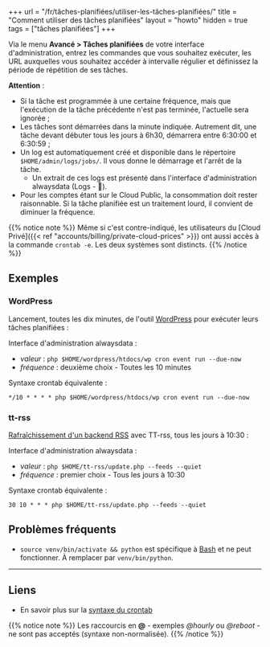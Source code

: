 +++
url = "/fr/tâches-planifiées/utiliser-les-tâches-planifiées/"
title = "Comment utiliser des tâches planifiées"
layout = "howto"
hidden = true
tags = ["tâches planifiées"]
+++

Via le menu **Avancé > Tâches planifiées** de votre interface d'administration, entrez les commandes que vous souhaitez exécuter, les URL auxquelles vous souhaitez accéder à intervalle régulier et définissez la période de répétition de ses tâches. 

**Attention** :

- Si la tâche est programmée à une certaine fréquence, mais que l'exécution de la tâche précédente n'est pas terminée, l'actuelle sera ignorée ;
- Les tâches sont démarrées dans la minute indiquée. Autrement dit, une tâche devant débuter tous les jours à 6h30, démarrera entre 6:30:00 et 6:30:59 ;
- Un log est automatiquement créé et disponible dans le répertoire `$HOME/admin/logs/jobs/`. Il vous donne le démarrage et l'arrêt de la tâche.
	- Un extrait de ces logs est présenté dans l'interface d'administration alwaysdata (Logs - 📄).
- Pour les comptes étant sur le Cloud Public, la consommation doit rester raisonnable. Si la tâche planifiée est un traitement lourd, il convient de diminuer la fréquence.

{{% notice note %}}
Même si c'est contre-indiqué, les utilisateurs du [Cloud Privé]({{< ref "accounts/billing/private-cloud-prices" >}}) ont aussi accès à la commande `crontab -e`. Les deux systèmes sont distincts.
{{% /notice %}}

## Exemples

### WordPress

Lancement, toutes les dix minutes, de l'outil [WordPress](https://developer.wordpress.org/cli/commands/cron/event/run/) pour exécuter leurs tâches planifiées :

Interface d'administration alwaysdata :

- _valeur_ : `php $HOME/wordpress/htdocs/wp cron event run --due-now`
- _fréquence_ : deuxième choix - Toutes les 10 minutes

Syntaxe crontab équivalente :

```
*/10 * * * * php $HOME/wordpress/htdocs/wp cron event run --due-now
```

### tt-rss

[Rafraîchissement d'un backend RSS](https://git.tt-rss.org/fox/tt-rss/wiki/UpdatingFeeds#periodical-updating-from-crontab-using-update-script-updatephp---feeds) avec TT-rss, tous les jours à 10:30 :

Interface d'administration alwaysdata :

- _valeur_ : `php $HOME/tt-rss/update.php --feeds --quiet`
- _fréquence_ : premier choix - Tous les jours à 10:30

Syntaxe crontab équivalente :

```
30 10 * * * php $HOME/tt-rss/update.php --feeds --quiet
```

## Problèmes fréquents

- `source venv/bin/activate && python` est spécifique à [Bash](https://fr.wikipedia.org/wiki/Bourne-Again_shell) et ne peut fonctionner. À remplacer par `venv/bin/python`.

---
## Liens

* En savoir plus sur la [syntaxe du crontab](https://fr.wikipedia.org/wiki/Crontab)

{{% notice note %}}
Les raccourcis en **@** - exemples _@hourly_ ou _@reboot_ - ne sont pas acceptés (syntaxe non-normalisée).
{{% /notice %}}
